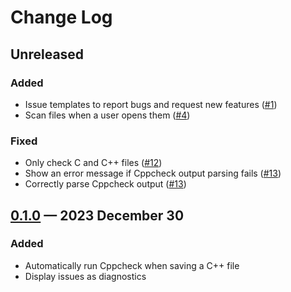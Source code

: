 # Change Log

<!-- Allow identical headings; this file reuses level 3 headings like Added. -->
<!-- markdownlint-disable MD024 -->

## Unreleased

### Added

- Issue templates to report bugs and request new features ([#1](https://github.com/brobeson/vscode-cppcheck/issues/1))
- Scan files when a user opens them ([#4](https://github.com/brobeson/vscode-cppcheck/issues/4))

### Fixed

- Only check C and C++ files ([#12](https://github.com/brobeson/vscode-cppcheck/issues/12))
- Show an error message if Cppcheck output parsing fails ([#13](https://github.com/brobeson/vscode-cppcheck/issues/13))
- Correctly parse Cppcheck output ([#13](https://github.com/brobeson/vscode-cppcheck/issues/13))

## [0.1.0](https://github.com/brobeson/vscode-cppcheck/releases/tag/v0.1.0) — 2023 December 30

### Added

- Automatically run Cppcheck when saving a C++ file
- Display issues as diagnostics
